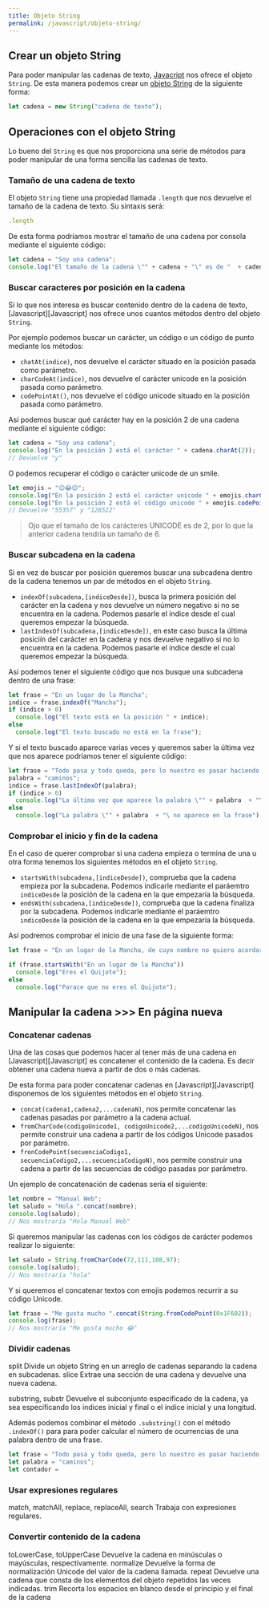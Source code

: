 ```yaml
---
title: Objeto String
permalink: /javascript/objeto-string/
---
```


## Crear un objeto String

Para poder manipular las cadenas de texto, [Javacript][Javacript] nos ofrece el objeto `String`. De esta manera podemos crear un [objeto String][String] de la siguiente forma:

~~~javascript
let cadena = new String("cadena de texto");
~~~

## Operaciones con el objeto String
Lo bueno del `String` es que nos proporciona una serie de métodos para poder manipular de una forma sencilla las cadenas de texto.

### Tamaño de una cadena de texto
El objeto `String` tiene una propiedad llamada `.length` que nos devuelve el tamaño de la cadena de texto. Su sintaxis será:

~~~javascript
.length
~~~

De esta forma podríamos mostrar el tamaño de una cadena por consola mediante el siguiente código:

~~~javascript
let cadena = "Soy una cadena";
console.log("El tamaño de la cadena \"" + cadena + "\" es de "  + cadena.length);
~~~

### Buscar caracteres por posición en la cadena
Si lo que nos interesa es buscar contenido dentro de la cadena de texto, [Javascript][Javascript] nos ofrece unos cuantos métodos dentro del objeto `String`.

Por ejemplo podemos buscar un carácter, un código o un código de punto mediante los métodos:

* `chatAt(indice)`, nos devuelve el carácter situado en la posición pasada como parámetro.
* `charCodeAt(indice)`, nos devuelve el carácter unicode en la posición pasada como parámetro.
* `codePointAt()`, nos devuelve el código unicode situado en la posición pasada como parámetro.

Así podemos buscar qué carácter hay en la posición 2 de una cadena mediante el siguiente código:

~~~javascript
let cadena = "Soy una cadena";
console.log("En la posición 2 está el carácter " + cadena.charAt(2));
// Devuelve "y"
~~~

O podemos recuperar el código o carácter unicode de un smile.

~~~javascript
let emojis = "😉😂😊";
console.log("En la posición 2 está el carácter unicode " + emojis.charCodeAt(2));
console.log("En la posición 2 está el código unicode " + emojis.codePointAt(2));
// Devuelve "55357" y "128522"
~~~

> Ojo que el tamaño de los carácteres UNICODE es de 2, por lo que la anterior cadena tendría un tamaño de 6.

### Buscar subcadena en la cadena
Si en vez de buscar por posición queremos buscar una subcadena dentro de la cadena tenemos un par de métodos en el objeto `String`.

* `indexOf(subcadena,[indiceDesde])`, busca la primera posición del carácter en la cadena y nos devuelve un número negativo si no se encuentra en la cadena. Podemos pasarle el índice desde el cual queremos empezar la búsqueda.
* `lastIndexOf(subcadena,[indiceDesde])`, en este caso busca la última posiciín del carácter en la cadena y nos devuelve negativo si no lo encuentra en la cadena. Podemos pasarle el índice desde el cual queremos empezar la búsqueda.

Así podemos tener el siguiente código que nos busque una subcadena dentro de una frase:

~~~javascript
let frase = "En un lugar de la Mancha";
indice = frase.indexOf("Mancha");
if (indice > 0)
  console.log("El texto está en la posición " + indice);
else 
  console.log("El texto buscado no está en la frase");
~~~

Y si el texto buscado aparece varias veces y queremos saber la última vez que nos aparece podríamos tener el siguiente código:

~~~javascript
let frase = "Todo pasa y todo queda, pero lo nuestro es pasar haciendo caminos, caminos sobre la mar";
palabra = "caminos";
indice = frase.lastIndexOf(palabra);
if (indice > 0)
  console.log("La última vez que aparece la palabra \"" + palabra  + "\" es en la posición " + indice);
else 
  console.log("La palabra \"" + palabra  + "\ no aparece en la frase");
~~~

### Comprobar el inicio y fin de la cadena
En el caso de querer comprobar si una cadena empieza o termina de una u otra forma tenemos los siguientes métodos en el objeto `String`.

* `startsWith(subcadena,[indiceDesde])`, comprueba que la cadena empieza por la subcadena. Podemos indicarle mediante el paráemtro `indiceDesde` la posición de la cadena en la que empezaría la búsqueda.
* `endsWith(subcadena,[indiceDesde])`, comprueba que la cadena finaliza por la subcadena. Podemos indicarle mediante el paráemtro `indiceDesde` la posición de la cadena en la que empezaría la búsqueda.

Así podremos comprobar el inicio de una fase de la siguiente forma:

~~~javascript
let frase = "En un lugar de la Mancha, de cuyo nombre no quiero acordarme, no ha mucho tiempo que vivía un hidalgo de los de lanza en astillero, adarga antigua, rocín flaco y galgo corredor";

if (frase.startsWith("En un lugar de la Mancha"))
  console.log("Eres el Quijote");
else
  console.log("Parace que no eres el Quijote");
~~~


## Manipular la cadena >>> En página nueva

### Concatenar cadenas
Una de las cosas que podemos hacer al tener más de una cadena en [Javascript][Javascript] es concatener el contenido de la cadena. Es decir obtener una cadena nueva a partir de dos o más cadenas.

De esta forma para poder concatenar cadenas en [Javascript][Javascript] disponemos de los siguientes métodos en el objeto `String`.

* `concat(cadena1,cadena2,...cadenaN)`, nos permite concatenar las cadenas pasadas por parámetro a la cadena actual.
* `fromCharCode(codigoUnicode1, codigoUnicode2,...codigoUnicodeN)`, nos permite construir una cadena a partir de los códigos Unicode pasados por parámetro.
* `fronCodePoint(secuenciaCodigo1, secuenciaCodigo2,...secuenciaCodigoN)`, nos permite construir una cadena a partir de las secuencias de código pasadas por parámetro.

Un ejemplo de concatenación de cadenas sería el siguiente:

~~~javascript
let nombre = "Manual Web";
let saludo = "Hola ".concat(nombre);
console.log(saludo);
// Nos mostraría "Hola Manual Web"
~~~

Si queremos manipular las cadenas con los códigos de carácter podemos realizar lo siguiente:

~~~javascript
let saludo = String.fromCharCode(72,111,108,97);
console.log(saludo);
// Nos mostraría "hola"
~~~

Y si queremos el concatenar textos con emojis podemos recurrir a su código Unicode.

~~~javascript
let frase = "Me gusta mucho ".concat(String.fromCodePoint(0x1F602));
console.log(frase);
// Nos mostraría "Me gusta mucho 😂"
~~~

### Dividir cadenas



split	Divide un objeto String en un arreglo de cadenas separando la cadena en subcadenas.
slice	Extrae una sección de una cadena y devuelve una nueva cadena.


substring, substr	Devuelve el subconjunto especificado de la cadena, ya sea especificando los índices inicial y final o el índice inicial y una longitud.


Además podemos combinar el método `.substring()` con el método `.indexOf()` para para poder calcular el número de ocurrencias de una palabra dentro de una frase.

~~~javascript
let frase = "Todo pasa y todo queda, pero lo nuestro es pasar haciendo caminos, caminos sobre la mar";
let palabra = "caminos";
let contador = 

~~~


### Usar expresiones regulares
match, matchAll, replace, replaceAll, search	Trabaja con expresiones regulares.

### Convertir contenido de la cadena
toLowerCase, toUpperCase	 Devuelve la cadena en minúsculas o mayúsculas, respectivamente.
normalize	Devuelve la forma de normalización Unicode del valor de la cadena llamada.
repeat	Devuelve una cadena que consta de los elementos del objeto repetidos las veces indicadas.
trim	Recorta los espacios en blanco desde el principio y el final de la cadena



[Javacript]: {{site.url}}/javascript/
[String]: http://www.w3api.com/javascript/String